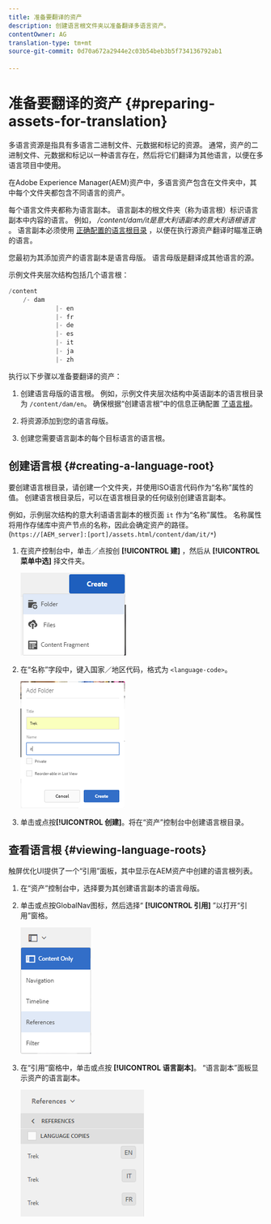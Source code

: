 ```yaml
---
title: 准备要翻译的资产
description: 创建语言根文件夹以准备翻译多语言资产。
contentOwner: AG
translation-type: tm+mt
source-git-commit: 0d70a672a2944e2c03b54beb3b5f734136792ab1

---
```



# 准备要翻译的资产 {#preparing-assets-for-translation}

多语言资源是指具有多语言二进制文件、元数据和标记的资源。 通常，资产的二进制文件、元数据和标记以一种语言存在，然后将它们翻译为其他语言，以便在多语言项目中使用。

在Adobe Experience Manager(AEM)资产中，多语言资产包含在文件夹中，其中每个文件夹都包含不同语言的资产。

每个语言文件夹都称为语言副本。 语言副本的根文件夹（称为语言根）标识语言副本中内容的语言。 例如， */content/dam/it是意大利语副本的意大利语根语言* 。 语言副本必须使用 [正确配置的语言根目录](preparing-assets-for-translation.md#creating-a-language-root) ，以便在执行源资产翻译时瞄准正确的语言。

您最初为其添加资产的语言副本是语言母版。 语言母版是翻译成其他语言的源。

示例文件夹层次结构包括几个语言根：

```java
/content
    /- dam
             |- en
             |- fr
             |- de
             |- es
             |- it
             |- ja
             |- zh
```

执行以下步骤以准备要翻译的资产：

1. 创建语言母版的语言根。 例如，示例文件夹层次结构中英语副本的语言根目录为 `/content/dam/en`。 确保根据“创建语言根”中的信息正确配置 [了语言根](preparing-assets-for-translation.md#creating-a-language-root)。

1. 将资源添加到您的语言母版。
1. 创建您需要语言副本的每个目标语言的语言根。

## 创建语言根 {#creating-a-language-root}

要创建语言根目录，请创建一个文件夹，并使用ISO语言代码作为“名称”属性的值。 创建语言根目录后，可以在语言根目录的任何级别创建语言副本。

例如，示例层次结构的意大利语语言副本的根页面 `it` 作为“名称”属性。 名称属性将用作存储库中资产节点的名称，因此会确定资产的路径。(`https://[AEM_server]:[port]/assets.html/content/dam/it/*`)

1. 在资产控制台中，单击／点按创 **[!UICONTROL 建]** ，然后从 **[!UICONTROL 菜单中选]** 择文件夹。

   ![chlimage_1-120](assets/chlimage_1-120.png)

1. 在“名称”字段中，键入国家／地区代码，格式为 `<language-code>`。

   ![chlimage_1-121](assets/chlimage_1-121.png)

1. 单击或点按&#x200B;**[!UICONTROL 创建]**。将在“资产”控制台中创建语言根目录。

## 查看语言根 {#viewing-language-roots}

触屏优化UI提供了一个“引用”面板，其中显示在AEM资产中创建的语言根列表。

1. 在“资产”控制台中，选择要为其创建语言副本的语言母版。
1. 单击或点按GlobalNav图标，然后选择“ **[!UICONTROL 引用]** ”以打开“引用”窗格。

   ![chlimage_1-122](assets/chlimage_1-122.png)

1. 在“引用”窗格中，单击或点按 **[!UICONTROL 语言副本]**。 “语言副本”面板显示资产的语言副本。

   ![chlimage_1-123](assets/chlimage_1-123.png)

